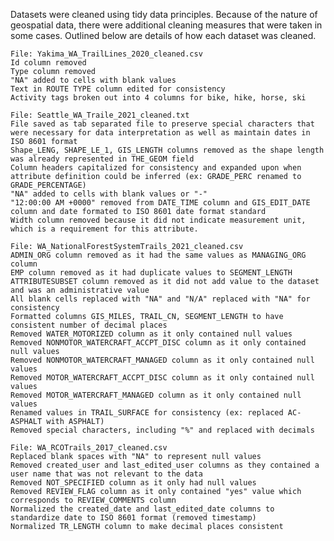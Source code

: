 Datasets were cleaned using tidy data principles. Because of the nature of geospatial data, there were additional cleaning measures that were taken in some cases.
Outlined below are details of how each dataset was cleaned.

    File: Yakima_WA_TrailLines_2020_cleaned.csv
    Id column removed
    Type column removed
    "NA" added to cells with blank values
    Text in ROUTE TYPE column edited for consistency
    Activity tags broken out into 4 columns for bike, hike, horse, ski

    File: Seattle_WA_Traile_2021_cleaned.txt
    File saved as tab separated file to preserve special characters that were necessary for data interpretation as well as maintain dates in ISO 8601 format
    Shape_LENG, SHAPE_LE_1, GIS_LENGTH columns removed as the shape length was already represented in THE_GEOM field
    Column headers capitalized for consistency and expanded upon when attribute definition could be inferred (ex: GRADE_PERC renamed to GRADE_PERCENTAGE)
    "NA" added to cells with blank values or "-"
    "12:00:00 AM +0000" removed from DATE_TIME column and GIS_EDIT_DATE column and date formated to ISO 8601 date format standard
    Width column removed because it did not indicate measurement unit, which is a requirement for this attribute.
    
    File: WA_NationalForestSystemTrails_2021_cleaned.csv
    ADMIN_ORG column removed as it had the same values as MANAGING_ORG column
    EMP column removed as it had duplicate values to SEGMENT_LENGTH
    ATTRIBUTESUBSET column removed as it did not add value to the dataset and was an administrative value
    All blank cells replaced with "NA" and "N/A" replaced with "NA" for consistency
    Formatted columns GIS_MILES, TRAIL_CN, SEGMENT_LENGTH to have consistent number of decimal places
    Removed WATER_MOTORIZED column as it only contained null values
    Removed NONMOTOR_WATERCRAFT_ACCPT_DISC column as it only contained null values
    Removed NONMOTOR_WATERCRAFT_MANAGED column as it only contained null values
    Removed MOTOR_WATERCRAFT_ACCPT_DISC column as it only contained null values
    Removed MOTOR_WATERCRAFT_MANAGED column as it only contained null values
    Renamed values in TRAIL_SURFACE for consistency (ex: replaced AC-ASPHALT with ASPHALT)
    Removed special characters, including "%" and replaced with decimals
    
    File: WA_RCOTrails_2017_cleaned.csv
    Replaced blank spaces with "NA" to represent null values
    Removed created_user and last_edited_user columns as they contained a user name that was not relevant to the data
    Removed NOT_SPECIFIED column as it only had null values
    Removed REVIEW_FLAG column as it only contained "yes" value which corresponds to REVIEW_COMMENTS column
    Normalized the created_date and last_edited_date columns to standardize date to ISO 8601 format (removed timestamp)
    Normalized TR_LENGTH column to make decimal places consistent
    
    
    
    
